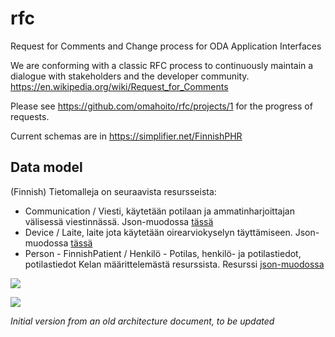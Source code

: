 # rfc
Request for Comments and Change process for ODA Application Interfaces

We are conforming with a classic RFC process to continuously maintain a dialogue with stakeholders and the developer community. https://en.wikipedia.org/wiki/Request_for_Comments

Please see https://github.com/omahoito/rfc/projects/1 for the progress of requests.

Current schemas are in https://simplifier.net/FinnishPHR

## Data model


(Finnish) Tietomalleja on seuraavista resursseista:
* Communication / Viesti, käytetään potilaan ja ammatinharjoittajan välisessä viestinnässä. Json-muodossa [tässä](https://github.com/omahoito/rfc/blob/master/Communication.json)
* Device / Laite, laite jota käytetään oirearviokyselyn täyttämiseen. Json-muodossa [tässä](https://github.com/omahoito/rfc/blob/master/Device.json)
* Person - FinnishPatient / Henkilö - Potilas, henkilö- ja potilastiedot, potilastiedot Kelan määrittelemästä resurssista. Resurssi [json-muodossa](https://github.com/omahoito/rfc/blob/master/PatientCitizen.json)


![](http://www.plantuml.com/plantuml/proxy?src=https://raw.githubusercontent.com/omahoito/rfc/master/PLANTUML_Diagrams/Resources.plantuml?2) <!--- This generates a picture based on Resource.pantuml. To change the counter in the url above, i.e. deployment.md?13 -> deployment.md?14 --->


![](http://www.plantuml.com/plantuml/proxy?src=https://raw.githubusercontent.com/omahoito/rfc/master/datamodel.md?2) <!--- This generates a picture based on datamodel.md. To change the counter in the url above, i.e. deployment.md?13 -> deployment.md?14 --->


*Initial version from an old architecture document, to be updated*

<!---

![Data model](http://g.gravizo.com/source?https%3A%2F%2Fraw.githubusercontent.com%2Fomahoito%2Frfc%2FPLANTUML_Diagrams%2Fmaster%2Fmodel.dot%3F2)
--->
<!-- Increment the last number (after %3F) to invalidate gravizo and browser cache -->
